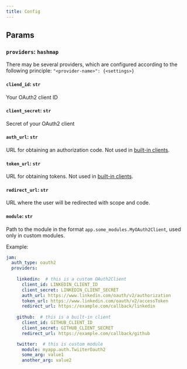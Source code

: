 ```yaml
---
title: Config
---
```


## Params

### `providers`: `hashmap`
There may be several providers, which are configured according to the following principle:
`"<provider-name>": {<settings>}`

#### `cliend_id`: `str`
Your OAuth2 client ID

#### `client_secret`: `str`
Secret of your OAuth2 client

#### `auth_url`: `str`
URL for obtaining an authorization code. Not used in [built-in clients](builtins.md).

#### `token_url`: `str`
URL for obtaining tokens. Not used in [built-in clients](builtins.md).

#### `redirect_url`: `str`
URL where the user will be redirected with scope and code.

#### `module`: `str`
Path to the module in the format `app.some_modules.MyOAuth2Client`, used only in custom modules.

Example:

```yaml
jam:
  auth_type: oauth2
  providers:
  
    linkedin:  # this is a custom OAuth2Client
      client_id: LINKEDIN_CLIENT_ID
      client_secret: LINKEDIN_CLIENT_SECRET
      auth_url: https://www.linkedin.com/oauth/v2/authorization
      token_url: https://www.linkedin.com/oauth/v2/accessToken
      redirect_url: https://example.com/callback/linkedin
  
    github:  # this is a built-in client
      client_id: GITHUB_CLIENT_ID
      client_secret: GITHUB_CLIENT_SECRET
      redirect_url: https://example.com/callback/github

    twitter:  # this is custom module
      module: myapp.auth.TwiiterOauth2
      some_arg: value1
      another_arg: value2
```